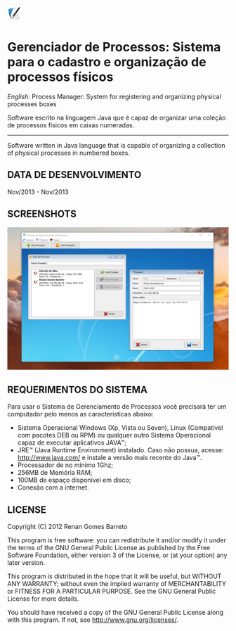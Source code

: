 ﻿![Gerenciador de Processos](https://github.com/RenanGBarreto/gerenciador-de-processos/raw/master/icon.png)

# Gerenciador de Processos: Sistema para o cadastro e organização de processos físicos 

*English:* Process Manager: System for registering and organizing physical processes boxes

Software escrito na linguagem Java que é capaz de organizar uma coleção de processos físicos em caixas numeradas.

---

Software written in Java language that is capable of organizing a collection of physical processes in numbered boxes.

## DATA DE DESENVOLVIMENTO
Nov/2013 - Nov/2013

## SCREENSHOTS
<p align="center">
  <img alt="Gerenciador de Processos" src="https://github.com/RenanGBarreto/gerenciador-de-processos/raw/master/screenshots/screenshot-1.png">
</p>

## REQUERIMENTOS DO SISTEMA

Para usar o Sistema de Gerenciamento de Processos você precisará ter um computador pelo menos as caracteristicas abaixo:
* Sistema Operacional Windows (Xp, Vista ou Seven), Linux
   (Compatível com pacotes DEB ou RPM) ou qualquer outro Sistema Operacional capaz
   de executar aplicativos JAVA™;
* JRE™ (Java Runtime Environment) instalado. Caso não possua, acesse:
   http://www.java.com/ e instale a versão mais recente do Java™.
* Processador de no mínimo 1Ghz;
* 256MB de Memória RAM;
* 100MB de espaço disponível em disco;
* Conexão com a internet.

## LICENSE

Copyright (C) 2012 Renan Gomes Barreto

This program is free software: you can redistribute it and/or modify
it under the terms of the GNU General Public License as published by
the Free Software Foundation, either version 3 of the License, or
(at your option) any later version.

This program is distributed in the hope that it will be useful,
but WITHOUT ANY WARRANTY; without even the implied warranty of
MERCHANTABILITY or FITNESS FOR A PARTICULAR PURPOSE.  See the
GNU General Public License for more details.

You should have received a copy of the GNU General Public License
along with this program.  If not, see http://www.gnu.org/licenses/.
